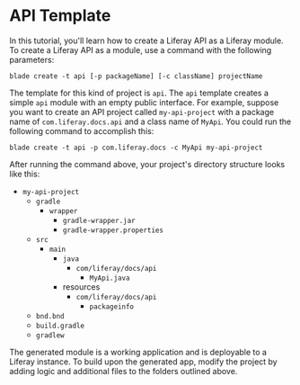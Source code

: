 # API Template [](id=api-template)

In this tutorial, you'll learn how to create a Liferay API as a Liferay module.
To create a Liferay API as a module, use a command with the following
parameters: 

    blade create -t api [-p packageName] [-c className] projectName

The template for this kind of project is `api`. The `api` template creates a
simple `api` module with an empty public interface. For example, suppose you
want to create an API project called `my-api-project` with a package name of
`com.liferay.docs.api` and a class name of `MyApi`. You could run the following
command to accomplish this:

    blade create -t api -p com.liferay.docs -c MyApi my-api-project

After running the command above, your project's directory structure looks like
this:

- `my-api-project`
    - `gradle`
        - `wrapper`
            - `gradle-wrapper.jar`
            - `gradle-wrapper.properties`
    - `src`
        - `main`
            - `java`
                - `com/liferay/docs/api`
                    - `MyApi.java`
            - resources
                - `com/liferay/docs/api`
                    - `packageinfo`
    - `bnd.bnd`
    - `build.gradle`
    - `gradlew`

The generated module is a working application and is deployable to a Liferay
instance. To build upon the generated app, modify the project by adding logic
and additional files to the folders outlined above.
